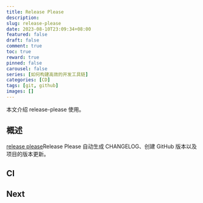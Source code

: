 ```yaml
---
title: Release Please
description:
slug: release-please
date: 2023-08-10T23:09:34+08:00
featured: false
draft: false
comment: true
toc: true
reward: true
pinned: false
carousel: false
series: [如何构建高效的开发工具链]
categories: [CD]
tags: [git, github]
images: []
---
```


本文介绍 release-please 使用。

<!--more-->

## 概述

[release please](https://github.com/googleapis/release-please/)Release Please 自动生成 CHANGELOG、创建 GitHub 版本以及项目的版本更新。

## CI

## Next
